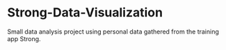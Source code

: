 # Strong-Data-Visualization

Small data analysis project using personal data gathered from the training app Strong.
